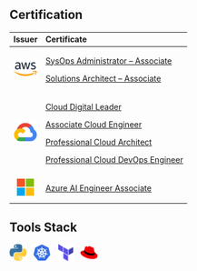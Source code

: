 <h2>Certification</h2>

|Issuer|Certificate|
|:---:|:---|
| <img src="assets/aws-icon.svg" alt="aws" width="40"/> | <p> [SysOps Administrator – Associate](https://www.credly.com/badges/45192ab2-dd64-4a12-b5dc-15c456236abf/linked_in?t=s9o3xv) </p> <p> [Solutions Architect – Associate](https://www.credly.com/badges/45192ab2-dd64-4a12-b5dc-15c456236abf/linked_in?t=s9o3xv) </p> |
| <img src="assets/gcp-icon.svg" alt="gcp" width="40"/> | <p> [Cloud Digital Leader](https://www.credential.net/f5448428-7581-4f14-95c8-27af74519ef0) </p> <p> [Associate Cloud Engineer](https://google.accredible.com/0e90b4c6-4806-49a4-9b20-9b0a24eb0288) </p> <p> [Professional Cloud Architect](https://google.accredible.com/0e90b4c6-4806-49a4-9b20-9b0a24eb0288) </p> <p> [Professional Cloud DevOps Engineer](https://google.accredible.com/0e90b4c6-4806-49a4-9b20-9b0a24eb0288) </p> |
| <img src="assets/Microsoft_icon.svg" alt="microsoft" height="30"/> | <p> [Azure AI Engineer Associate](https://www.credly.com/badges/45192ab2-dd64-4a12-b5dc-15c456236abf/linked_in?t=s9o3xv) </p> |

<!-- <p> [Professional Cloud Database Engineer](https://google.accredible.com/0e90b4c6-4806-49a4-9b20-9b0a24eb0288) </p> <p> [Professional Data Engineer](https://google.accredible.com/0e90b4c6-4806-49a4-9b20-9b0a24eb0288) </p> | -->

<h2>Tools Stack</h2>
<p> <img src="assets/python-icon.svg" alt="python" height="30"/> &nbsp; <img src="assets/kubernetes-icon.svg" alt="kubernetes" height="30"/> &nbsp; <img src="assets/terraform-icon.svg" alt="terraform" height="30"/> &nbsp; <img src="assets/redhat-icon.svg" alt="redhat" height="30"/> </p>


<!-- <img src="assets/helm-icon.svg" alt="helm" height="30"/> &nbsp; -->
<!-- <img src="assets/go-icon.svg" alt="go" height="30"/> &nbsp; -->